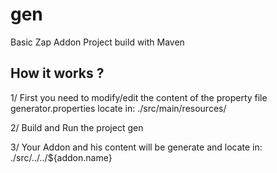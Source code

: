 # gen
Basic Zap Addon Project build with Maven

## How it works ?

1/ First you need to modify/edit the content of the property file generator.properties locate in:
./src/main/resources/

2/ Build and Run the project gen

3/ Your Addon and his content will be generate and locate in:
./src/../../${addon.name}
